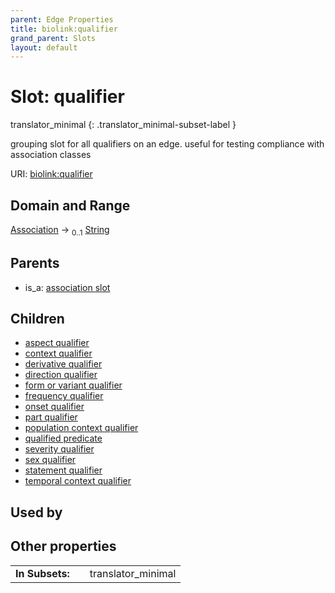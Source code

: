 ```yaml
---
parent: Edge Properties
title: biolink:qualifier
grand_parent: Slots
layout: default
---
```


# Slot: qualifier

translator_minimal
{: .translator_minimal-subset-label }


grouping slot for all qualifiers on an edge.  useful for testing compliance with association classes

URI: [biolink:qualifier](https://w3id.org/biolink/vocab/qualifier)

## Domain and Range

[Association](Association.md) ->  <sub>0..1</sub> [String](types/String.md)

## Parents

 *  is_a: [association slot](association_slot.md)

## Children

 *  [aspect qualifier](aspect_qualifier.md)
 *  [context qualifier](context_qualifier.md)
 *  [derivative qualifier](derivative_qualifier.md)
 *  [direction qualifier](direction_qualifier.md)
 *  [form or variant qualifier](form_or_variant_qualifier.md)
 *  [frequency qualifier](frequency_qualifier.md)
 *  [onset qualifier](onset_qualifier.md)
 *  [part qualifier](part_qualifier.md)
 *  [population context qualifier](population_context_qualifier.md)
 *  [qualified predicate](qualified_predicate.md)
 *  [severity qualifier](severity_qualifier.md)
 *  [sex qualifier](sex_qualifier.md)
 *  [statement qualifier](statement_qualifier.md)
 *  [temporal context qualifier](temporal_context_qualifier.md)

## Used by


## Other properties

|  |  |  |
| --- | --- | --- |
| **In Subsets:** | | translator_minimal |

